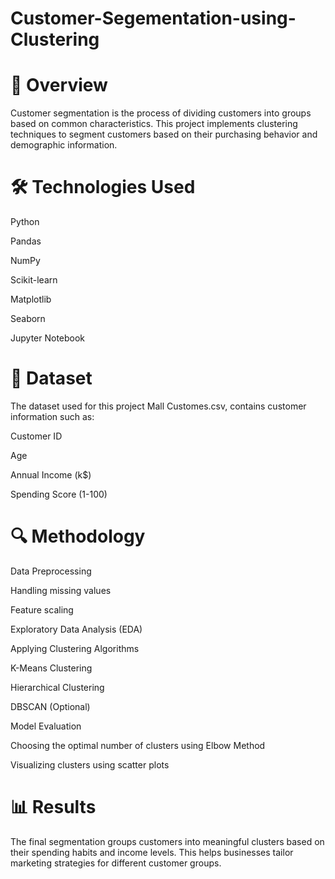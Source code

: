 # Customer-Segementation-using-Clustering
# 📌 Overview
Customer segmentation is the process of dividing customers into groups based on common characteristics. This project implements clustering techniques to segment customers based on their purchasing behavior and demographic information.

# 🛠️ Technologies Used

Python

Pandas

NumPy

Scikit-learn

Matplotlib

Seaborn

Jupyter Notebook

# 📂 Dataset

The dataset used for this project Mall Customes.csv, contains customer information such as:

Customer ID

Age

Annual Income (k$)

Spending Score (1-100)

# 🔍 Methodology

Data Preprocessing

Handling missing values

Feature scaling

Exploratory Data Analysis (EDA)

Applying Clustering Algorithms

K-Means Clustering

Hierarchical Clustering

DBSCAN (Optional)

Model Evaluation

Choosing the optimal number of clusters using Elbow Method

Visualizing clusters using scatter plots

# 📊 Results

The final segmentation groups customers into meaningful clusters based on their spending habits and income levels. This helps businesses tailor marketing strategies for different customer groups.
